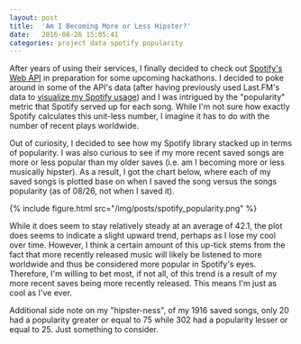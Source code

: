 ```yaml
---
layout: post
title:  'Am I Becoming More or Less Hipster?'
date:   2016-08-26 15:05:41
categories: project data spotify popularity
---
```


After years of using their services, I finally decided to check out [Spotify's Web API](https://developer.spotify.com/web-api/) in preparation for some upcoming hackathons. I decided to poke around in some of the API's data (after having previously used Last.FM's data to [visualize my Spotify usage](2015/09/01/lastfm-scrobble-graphs.html)) and I was intrigued by the "popularity" metric that Spotify served up for each song. While I'm not sure how exactly Spotify calculates this unit-less number, I imagine it has to do with the number of recent plays worldwide.

Out of curiosity, I decided to see how my Spotify library stacked up in terms of popularity. I was also curious to see if my more recent saved songs are more or less popular than my older saves (i.e. am I becoming more or less musically hipster). As a result, I got the chart below, where each of my saved songs is plotted base on when I saved the song versus the songs popularity (as of 08/26, not when I saved it).

{% include figure.html src="/img/posts/spotify_popularity.png" %}

While it does seem to stay relatively steady at an average of 42.1, the plot does seems to indicate a slight upward trend, perhaps as I lose my cool over time. However, I think a certain amount of this up-tick stems from the fact that more recently released music will likely be listened to more worldwide and thus be considered more popular in Spotify's eyes. Therefore, I'm willing to bet most, if not all, of this trend is a result of my more recent saves being more recently released. This means I'm just as cool as I've ever.

Additional side note on my "hipster-ness", of my 1916 saved songs, only 20 had a popularity greater or equal to 75 while 302 had a popularity lesser or equal to 25. Just something to consider.